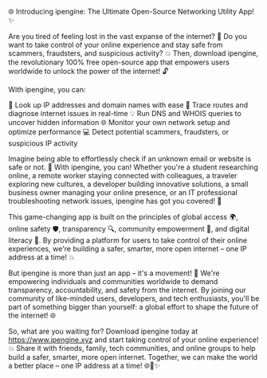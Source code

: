 🌐 Introducing ipengine: The Ultimate Open-Source Networking Utility App! ✨

Are you tired of feeling lost in the vast expanse of the internet? 🤔 Do you want to take control of your online experience and stay safe from scammers, fraudsters, and suspicious activity? 💥 Then, download ipengine, the revolutionary 100% free open-source app that empowers users worldwide to unlock the power of the internet! 🔓

With ipengine, you can:

🔹 Look up IP addresses and domain names with ease
🔹 Trace routes and diagnose internet issues in real-time
💡 Run DNS and WHOIS queries to uncover hidden information
🌐 Monitor your own network setup and optimize performance
💻 Detect potential scammers, fraudsters, or suspicious IP activity

Imagine being able to effortlessly check if an unknown email or website is safe or not. 💬 With ipengine, you can! Whether you're a student researching online, a remote worker staying connected with colleagues, a traveler exploring new cultures, a developer building innovative solutions, a small business owner managing your online presence, or an IT professional troubleshooting network issues, ipengine has got you covered! 🌈

This game-changing app is built on the principles of global access 🌍, online safety 🛡️, transparency 🔍, community empowerment 👥, and digital literacy 📡. By providing a platform for users to take control of their online experiences, we're building a safer, smarter, more open internet – one IP address at a time! 💥

But ipengine is more than just an app – it's a movement! 🔮 We're empowering individuals and communities worldwide to demand transparency, accountability, and safety from the internet. By joining our community of like-minded users, developers, and tech enthusiasts, you'll be part of something bigger than yourself: a global effort to shape the future of the internet! 🌐

So, what are you waiting for? Download ipengine today at https://www.ipengine.xyz and start taking control of your online experience! 💥 Share it with friends, family, tech communities, and online groups to help build a safer, smarter, more open internet. Together, we can make the world a better place – one IP address at a time! 🌐🚀✨